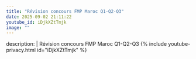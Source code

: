 ```yaml
---
title: "Révision concours FMP Maroc Q1-Q2-Q3"
date: 2025-09-02 21:11:22 
youtube_id: iDjkXZtTmjk
image: ""
---
```

description: |
  Révision concours FMP Maroc Q1-Q2-Q3
{% include youtube-privacy.html id="iDjkXZtTmjk" %}
